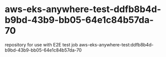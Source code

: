 # aws-eks-anywhere-test-ddfb8b4d-b9bd-43b9-bb05-64e1c84b57da-70
repository for use with E2E test job aws-eks-anywhere-test:ddfb8b4d-b9bd-43b9-bb05-64e1c84b57da-70
